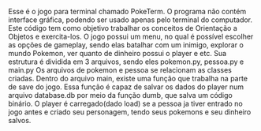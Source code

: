 Esse é o jogo para terminal chamado PokeTerm.
O programa não contém interface gráfica, podendo ser usado apenas pelo terminal do computador.
Este código tem como objetivo trabalhar os conceitos de Orientação a Objetos e exercita-los.
O jogo possui um menu, no qual é possível escolher as opções de gameplay, sendo elas batalhar com um inimigo, explorar o mundo Pokemon, ver quanto de dinheiro possui o player e etc.
Sua estrutura é dividida em 3 arquivos, sendo eles pokemon.py, pessoa.py e main.py
Os arquivos de pokemon e pessoa se relacionam as classes criadas.
Dentro do arquivo main, existe uma função que trabalha na parte de save do jogo. Essa função é capaz de salvar os dados do player num arquivo database.db por meio da função dumb, que salva um código binário.
O player é carregado(dado load) se a pessoa ja tiver entrado no jogo antes e criado seu personagem, tendo seus pokemons e seu dinheiro salvos.